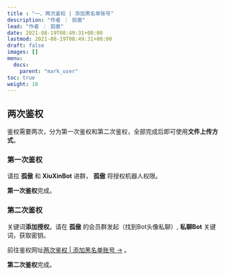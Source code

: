 ```yaml
---
title : "一、两次鉴权 | 添加黑名单账号"
description: "作者 ｜ 孤傲"
lead: "作者 ｜ 孤傲"
date: 2021-08-19T08:49:31+00:00
lastmod: 2021-08-19T08:49:31+00:00
draft: false 
images: []
menu:
  docs:
    parent: "mark_user"
toc: true
weight: 10
---
```


## 两次鉴权

鉴权需要两次，分为第一次鉴权和第二次鉴权，全部完成后即可使用**文件上传方式**。

### 第一次鉴权

请拉 **孤傲** 和 **XiuXinBot** 进群， **孤傲** 将授权机器人权限。

**第一次鉴权**完成。

### 第二次鉴权

关键词**添加授权**。请在 **孤傲** 的会员群发起（找到Bot头像私聊）, **私聊Bot** 关键词，获取密钥。

前往鉴权网址[两次鉴权 | 添加黑名单账号 →](https://skin-api-sq.gushao.club/Authentication/) 。

**第二次鉴权**完成。
